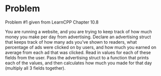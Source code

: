 
# Problem

Problem #1 given from LearnCPP Chapter 10.8

You are running a website, and you are trying to keep track of how much money you make per day from advertising. Declare an advertising struct that keeps track of how many ads you’ve shown to readers, what percentage of ads were clicked on by users, and how much you earned on average from each ad that was clicked. Read in values for each of these fields from the user. Pass the advertising struct to a function that prints each of the values, and then calculates how much you made for that day (multiply all 3 fields together).